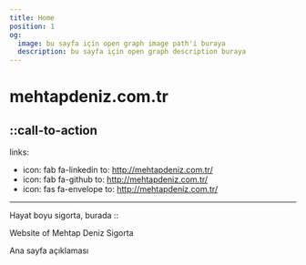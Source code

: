 ```yaml
---
title: Home
position: 1
og:
  image: bu sayfa için open graph image path'i buraya
  description: bu sayfa için open graph description buraya
---
```


# mehtapdeniz.com.tr

::call-to-action
---
links:
  - icon: fab fa-linkedin
    to: http://mehtapdeniz.com.tr/
  - icon: fab fa-github
    to: http://mehtapdeniz.com.tr/
  - icon: fas fa-envelope
    to: http://mehtapdeniz.com.tr/
---
Hayat boyu sigorta, burada
::

Website of Mehtap Deniz Sigorta

Ana sayfa açıklaması
